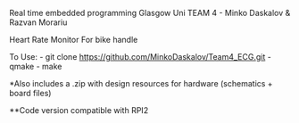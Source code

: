 Real time embedded programming Glasgow Uni TEAM 4 - Minko Daskalov & Razvan Morariu

Heart Rate Monitor For bike handle

To Use:
	- git clone https://github.com/MinkoDaskalov/Team4_ECG.git
	- qmake
	- make

*Also includes a .zip with design resources for hardware (schematics + board files)

**Code version compatible with RPI2 
